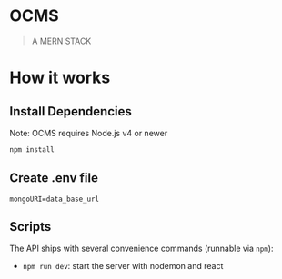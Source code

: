 # OCMS

> A MERN STACK

# How it works

## Install Dependencies

Note: OCMS requires Node.js v4 or newer

```bash
npm install
```

## Create .env file

```
mongoURI=data_base_url
```

## Scripts

The API ships with several convenience commands (runnable via `npm`):

- `npm run dev`: start the server with nodemon and react
